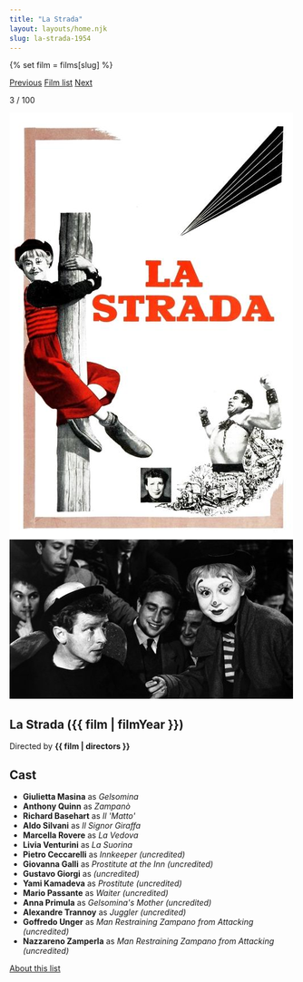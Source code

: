 ```yaml
---
title: "La Strada"
layout: layouts/home.njk
slug: la-strada-1954
---
```


{% set film = films[slug] %}

<nav class="films">
  <a class="prev" href="../whisky-galore-1949">Previous</a>
  <a href="../">Film list</a>
  <a class="next" href="../north-by-northwest-1959">Next</a>
</nav>

<p>3 / 100</p>

<article class="film">
  <div class="backdrop-and-poster">
    <img class="poster" src="../films/posters/la-strada-1954.jpg" alt="">
    <img class="backdrop" src="../films/backdrops/la-strada-1954.jpg" alt="">
  </div>

  <h1>La Strada ({{ film | filmYear }})</h1>

  <p class="director">
    Directed by <strong>{{ film | directors }}</strong>
  </p>


  <h2>
    Cast
  </h2>
  <ul>
            <li><strong>Giulietta Masina</strong> as <em>Gelsomina</em></li>
        <li><strong>Anthony Quinn</strong> as <em>Zampanò</em></li>
        <li><strong>Richard Basehart</strong> as <em>Il 'Matto'</em></li>
        <li><strong>Aldo Silvani</strong> as <em>Il Signor Giraffa</em></li>
        <li><strong>Marcella Rovere</strong> as <em>La Vedova</em></li>
        <li><strong>Livia Venturini</strong> as <em>La Suorina</em></li>
        <li><strong>Pietro Ceccarelli</strong> as <em>Innkeeper (uncredited)</em></li>
        <li><strong>Giovanna Galli</strong> as <em>Prostitute at the Inn (uncredited)</em></li>
        <li><strong>Gustavo Giorgi</strong> as <em>(uncredited)</em></li>
        <li><strong>Yami Kamadeva</strong> as <em>Prostitute (uncredited)</em></li>
        <li><strong>Mario Passante</strong> as <em>Waiter (uncredited)</em></li>
        <li><strong>Anna Primula</strong> as <em>Gelsomina's Mother (uncredited)</em></li>
        <li><strong>Alexandre Trannoy</strong> as <em>Juggler (uncredited)</em></li>
        <li><strong>Goffredo Unger</strong> as <em>Man Restraining Zampano from Attacking (uncredited)</em></li>
        <li><strong>Nazzareno Zamperla</strong> as <em>Man Restraining Zampano from Attacking (uncredited)</em></li>
  </ul>
</article>
<footer>
  <a href="../about">About this list</a>
</footer>
